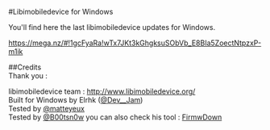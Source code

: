 #Libimobiledevice for Windows <br>

You'll find here the last libimobiledevice updates for Windows. <br>




https://mega.nz/#!1gcFyaRa!wTx7JKt3kGhgksuSObVb_E8BIa5ZoectNtpzxP-m1ik





##Credits <br>
Thank you :<br>

libimobiledevice team : http://www.libimobiledevice.org/ <br>
Built for Windows by Elrhk ([@Dev__Jam](https://twitter.com/Dev__Jam))<br>
Tested by [@matteyeux](https://twitter.com/matteyeux) <br>
Tested by [@B00tsn0w](https://twitter.com/iSn0w_Apple) you can also check his tool : [FirmwDown](https://github.com/b00tsn0w/FirmDown-3.0)<br>
